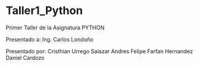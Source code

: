 # Taller1_Python
Primer Taller de la Asignatura PYTHON 

Presentado a:
Ing. Carlos Londoño

Presentado por:
Cristhian Urrego Salazar
Andres Felipe Farfan Hernandez
Daniel Cardozo
